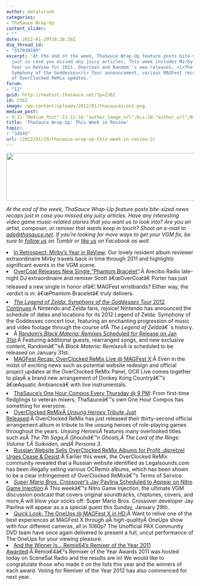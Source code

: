 ```yaml
---
author: metalcrush
categories:
- ThaSauce Wrap-Up
content_slider:
- ""
date: 2012-01-29T18:26:18Z
dsq_thread_id:
- "557039190"
excerpt: 'At the end of the week, ThaSauce Wrap-Up feature posts bite-sized news recaps
  just in case you missed any juicy articles. This week includes Mirby''s wonderful
  Year in ReView for 2011, OverCoat and Random''s new releases, <i>The Legend of Zelda:
  Symphony of the Goddesses</i> Tour announcement, various MAGFest recaps, and tons
  of OverClocked ReMix updates.'
forum:
- "12"
guid: http://newtest.thasauce.net/?p=2362
id: 2362
image: /wp-content/uploads/2012/01/thasauceicon1.png
medium_post:
- O:11:"Medium_Post":11:{s:16:"author_image_url";N;s:10:"author_url";N;s:11:"byline_name";N;s:12:"byline_email";N;s:10:"cross_link";N;s:2:"id";N;s:21:"follower_notification";N;s:7:"license";N;s:14:"publication_id";N;s:6:"status";N;s:3:"url";N;}
title: 'ThaSauce Wrap-Up: This Week in Review'
topic:
- "34545"
url: /2012/01/29/thasauce-wrap-up-this-week-in-review-2/
---
```


<center>
  <a href="http://thasauce.net/wp-content/uploads/2012/01/thasauceBanner1.png"><img class="aligncenter size-full wp-image-2363" title="thasauceBanner" src="http://thasauce.net/wp-content/uploads/2012/01/thasauceBanner1.png" alt="" width="575" height="128" srcset="http://thasauce.net/wp-content/uploads/2012/01/thasauceBanner1.png 575w, http://thasauce.net/wp-content/uploads/2012/01/thasauceBanner1-300x66.png 300w, http://thasauce.net/wp-content/uploads/2012/01/thasauceBanner1-75x16.png 75w" sizes="(max-width: 575px) 100vw, 575px" /></a>
</center>


  
_At the end of the week, ThaSauce Wrap-Up feature posts bite-sized news recaps just in case you missed any juicy articles. Have any interesting video game music-related stories that you want us to look into? Are you an artist, composer, or remixer that wants keep in touch? Shoot an e-mail to ade@thasauce.net. If you&#8217;re looking for more ways to get your VGM fix, be sure to [follow us](http://thasauce-game-remixes.tumblr.com/) on Tumblr or [like us](https://www.facebook.com/thasauce.net) on Facebook as well._

<li style="text-align: left;">
  <a href="http://thasauce.net/2012/01/23/in-retrospective-mirbys-year-in-review/">In Retrospect: Mirby&#8217;s Year in ReView</a>: Our lovely resident album reviewer extraordinaire Mirby travels back in time through 2011 and highlights significant events in the VGM scene.
</li>

<li style="text-align: left;">
  <a href="http://thasauce.net/2012/01/23/overcoat-releases-new-single-phantom-bracelet/">OverCoat Releases New Single &#8220;Phantom Bracelet&#8221;</a>:Â Arecibo Radio late-night DJ extraordinaire and remixer Scott â€œOverCoatâ€ Porter has just released a new single in honor ofâ€¦ MAGFest wristbands? Either way, the verdict is in: â€œPhantom Braceletâ€ truly delivers.
</li>

<li style="text-align: left;">
  <a href="http://thasauce.net/2012/01/24/the-legend-of-zelda-symphony-of-the-goddesses-2012-tour-continues/"><em>The Legend of Zelda: Symphony of the Goddesses Tour</em> 2012 Continues</a>:Â Nintendo and Zelda fans, rejoice! Nintendo has announced the schedule of dates and locations for its 2012 Legend of Zelda: Symphony of the Goddesses concert tour, featuring an enchanting progression of music and video footage through the course ofÂ <em>The Legend of Zelda</em>â€˜s history.
</li>

<li style="text-align: left;">
  Â <a href="http://thasauce.net/2012/01/24/randoms-black-materia-remixes-scheduled-for-release-on-jan-31st/">Random&#8217;s <em>Black Materia: Remixes </em>Scheduled for Release on Jan 31st</a>:Â Featuring additional guests, rearranged songs, and new exclusive content, Randomâ€™sÂ <em>Black Materia: Remixes</em>Â is scheduled to be released on January 31st.
</li>

<li style="text-align: left;">
  <a href="http://thasauce.net/2012/01/25/magfest-recap-overclocked-remix-live-magfest-x/">MAGFest Recap: OverClocked ReMix Live @ MAGFest X</a>:Â Even in the midst of exciting news such as potential website redesign and official project updates at the OverClocked ReMix Panel, OCR Live comes together to playÂ a brand new arrangement of Donkey Kong Countryâ€™s â€œAquatic Ambianceâ€ with live instrumentals.
</li>

<li style="text-align: left;">
  <a href="http://thasauce.net/2012/01/25/thasauces-one-hour-compos-every-thursday-9-pm-est/">ThaSauce&#8217;s One Hour Compos Every Thursday @ 9 PM</a>: From first-time fledglings to veteran mixers, ThaSauceâ€™s own One Hour Compos has something for everyone.
</li>

<li style="text-align: left;">
  <a href="http://thasauce.net/2012/01/25/overclocked-remixs-unsung-heroes-tribute-just-released/">OverClocked ReMixÂ <em>Unsung Heroes </em>Tribute Just Released</a>:Â OverClocked ReMix has just released their thirty-second official arrangement album in tribute to the unsung heroes of role-playing games throughout the years. <em>Unsung HeroesÂ </em>features many overlooked titles such asÂ <em><em><em>The 7th Saga</em>,Â <em>Ghoulsâ€™n Ghosts</em>,Â <em>The Lord of the Rings: Volume 1</em>,Â <em>Suikoden</em>, andÂ <em>Persona 3</em>.</em></em>
</li>

<li style="text-align: left;">
  <a href="http://thasauce.net/2012/01/27/russian-website-sells-overclocked-remix-albums-for-profit-djpretzel-urges-cease-desist/">Russian Website Sells OverClocked ReMix Albums for Profit, djpretzel Urges Cease & Desis</a><a href="http://thasauce.net/2012/01/27/russian-website-sells-overclocked-remix-albums-for-profit-djpretzel-urges-cease-desist/">t</a>:Â Earlier this week, the OverClocked ReMix community revealed that a Russian website identified as Legalsounds.com has been illegally selling various OCRemix albums, which has been shown to be a clear infringement of OverClocked ReMixâ€™s Terms of Service.
</li>

<li style="text-align: left;">
  <a href="http://thasauce.net/2012/01/27/super-mario-bros-crossovers-jay-pavlina-scheduled-to-appear-on-nitro-game-injection/"><em>Super Mario Bros. Crossover</em>&#8216;s Jay Pavlina Scheduled to Appear on Nitro Game Injection</a>:Â This weekâ€™s Nitro Game Injection, the ultimate VGM discussion podcast that covers original soundtracks, chiptunes, covers, and more,Â will blow your socks off: Super Mario Bros. Crossover developer Jay Pavlina will appear as a a special guest this Sunday, January 29th.
</li>

<li style="text-align: left;">
  <a href="http://thasauce.net/2012/01/28/quick-look-the-oneups-magfest-x-in-hd/"><em>Quick Look: </em>The OneUps @ MAGFest X in HD:</a>Â Want to relive one of the best experiences at MAGFest X through aÂ <em>high-quality</em>Â OneUps show with four different cameras, all in 1080p? The Unofficial PAX Community DVD team have once again delivered to present a full, uncut performance of The OneUps for your viewing pleasure.
</li>

<li style="text-align: left;">
  <a href="http://thasauce.net/2012/01/28/and-the-winner-is-remix64s-remixer-of-the-year-2011-awarded/">And the Winner Is&#8230; Remix64&#8217;s Remixer of the Year 2011 Awarded</a>:Â Remix64â€²s Remixer of the Year Awards 2011 was hosted today on SceneSat Radio and the results are in! We would like to congratulate those who made it on the lists this year and the winners of each award. Voting for Remixer of the Year 2012 has also commenced for next year.
</li>